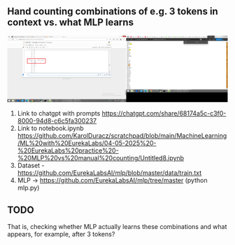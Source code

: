 <h2>Hand counting combinations of e.g. 3 tokens in context vs. what MLP learns</h2>

![dump](https://github.com/KarolDuracz/scratchpad/blob/main/MachineLearning/ML%20with%20EurekaLabs/04-05-2025%20-%20EurekaLabs%20practice%20-%20MLP%20vs%20manual%20counting/7%20-%2004-05-2025%20-%20cd.png?raw=true)

1. Link to chatgpt with prompts https://chatgpt.com/share/68174a5c-c3f0-8000-94d8-c6c5fa300237 
2. Link to notebook.ipynb https://github.com/KarolDuracz/scratchpad/blob/main/MachineLearning/ML%20with%20EurekaLabs/04-05-2025%20-%20EurekaLabs%20practice%20-%20MLP%20vs%20manual%20counting/Untitled8.ipynb
3. Dataset - https://github.com/EurekaLabsAI/mlp/blob/master/data/train.txt
4. MLP -> https://github.com/EurekaLabsAI/mlp/tree/master (python mlp.py)

<h2>TODO</h2>
That is, checking whether MLP actually learns these combinations and what appears, for example, after 3 tokens?
